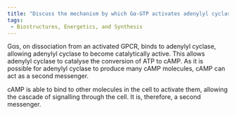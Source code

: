 ```yaml
---
title: "Discuss the mechanism by which Gα-GTP activates adenylyl cyclase and the role of cAMP as a second messenger."
tags:
 - Biostructures, Energetics, and Synthesis
---
```

Gαs, on dissociation from an activated GPCR, binds to adenylyl cyclase, allowing adenylyl cyclase to become catalytically active. This allows adenylyl cyclase to catalyse the conversion of ATP to cAMP. As it is possible for adenylyl cyclase to produce many cAMP molecules, cAMP can act as a second messenger. 

cAMP is able to bind to other molecules in the cell to activate them, allowing the cascade of signalling through the cell. It is, therefore, a second messenger. 
